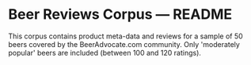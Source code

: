 # Beer Reviews Corpus — README

This corpus contains product meta-data and reviews for a sample of 50 beers
covered by the BeerAdvocate.com community. Only 'moderately popular' beers are 
included (between 100 and 120 ratings).
